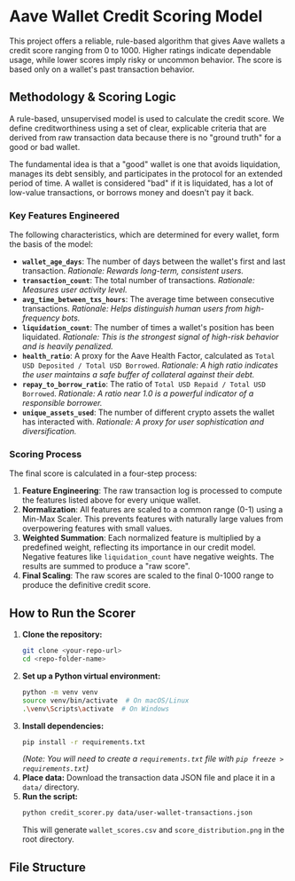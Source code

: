 # Aave Wallet Credit Scoring Model

This project offers a reliable, rule-based algorithm that gives Aave wallets a credit score ranging from 0 to 1000.  Higher ratings indicate dependable usage, while lower scores imply risky or uncommon behavior. The score is based only on a wallet's past transaction behavior.

## Methodology & Scoring Logic

A rule-based, unsupervised model is used to calculate the credit score.  We define creditworthiness using a set of clear, explicable criteria that are derived from raw transaction data because there is no "ground truth" for a good or bad wallet.

The fundamental idea is that a "good" wallet is one that avoids liquidation, manages its debt sensibly, and participates in the protocol for an extended period of time.  A wallet is considered "bad" if it is liquidated, has a lot of low-value transactions, or borrows money and doesn't pay it back.

### Key Features Engineered

The following characteristics, which are determined for every wallet, form the basis of the model:

-   **`wallet_age_days`**: The number of days between the wallet's first and last transaction. *Rationale: Rewards long-term, consistent users.*
-   **`transaction_count`**: The total number of transactions. *Rationale: Measures user activity level.*
-   **`avg_time_between_txs_hours`**: The average time between consecutive transactions. *Rationale: Helps distinguish human users from high-frequency bots.*
-   **`liquidation_count`**: The number of times a wallet's position has been liquidated. *Rationale: This is the strongest signal of high-risk behavior and is heavily penalized.*
-   **`health_ratio`**: A proxy for the Aave Health Factor, calculated as `Total USD Deposited / Total USD Borrowed`. *Rationale: A high ratio indicates the user maintains a safe buffer of collateral against their debt.*
-   **`repay_to_borrow_ratio`**: The ratio of `Total USD Repaid / Total USD Borrowed`. *Rationale: A ratio near 1.0 is a powerful indicator of a responsible borrower.*
-   **`unique_assets_used`**: The number of different crypto assets the wallet has interacted with. *Rationale: A proxy for user sophistication and diversification.*

### Scoring Process

The final score is calculated in a four-step process:

1.  **Feature Engineering**: The raw transaction log is processed to compute the features listed above for every unique wallet.
2.  **Normalization**: All features are scaled to a common range (0-1) using a Min-Max Scaler. This prevents features with naturally large values from overpowering features with small values.
3.  **Weighted Summation**: Each normalized feature is multiplied by a predefined weight, reflecting its importance in our credit model. Negative features like `liquidation_count` have negative weights. The results are summed to produce a "raw score".
4.  **Final Scaling**: The raw scores are scaled to the final 0-1000 range to produce the definitive credit score.

## How to Run the Scorer

1.  **Clone the repository:**
    ```bash
    git clone <your-repo-url>
    cd <repo-folder-name>
    ```
2.  **Set up a Python virtual environment:**
    ```bash
    python -m venv venv
    source venv/bin/activate  # On macOS/Linux
    .\venv\Scripts\activate  # On Windows
    ```
3.  **Install dependencies:**
    ```bash
    pip install -r requirements.txt
    ```
    *(Note: You will need to create a `requirements.txt` file with `pip freeze > requirements.txt`)*
4.  **Place data:**
    Download the transaction data JSON file and place it in a `data/` directory.
5.  **Run the script:**
    ```bash
    python credit_scorer.py data/user-wallet-transactions.json
    ```
    This will generate `wallet_scores.csv` and `score_distribution.png` in the root directory.

## File Structure
